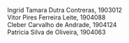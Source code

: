 Ingrid Tamara Dutra Contreras, 1903012        
Vitor Pires Ferreira Leite, 1904088    
Cleber Carvalho de Andrade, 1904124  
Patricia Silva de Oliveira, 1904063  
